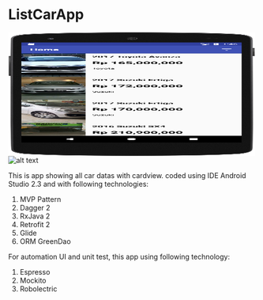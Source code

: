 # ListCarApp
<a href="#"><img src="https://github.com/astroidnu/ListCarApp/blob/master/ss1.png" align="left" height="250" width="500" ></a>
![alt text](https://raw.githubusercontent.com/astroidnu/ListCarApp/blob/master/ss2.png)

This is app showing all car datas with cardview. coded using IDE Android Studio 2.3 and with following technologies: 

1. MVP Pattern
2. Dagger 2
3. RxJava 2
4. Retrofit 2
5. Glide 
6. ORM GreenDao

For automation UI and unit test, this app using following technology:
1. Espresso
2. Mockito
3. Robolectric
